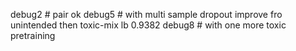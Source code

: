 debug2 # pair ok
debug5 # with multi sample dropout improve fro unintended then toxic-mix  lb 0.9382
debug8 # with one more toxic pretraining 
